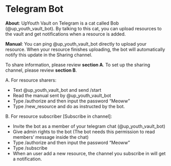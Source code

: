 # Telegram Bot

**About**: UpYouth Vault on Telegram is a cat called Bob (@up_youth_vault_bot). By talking to this cat, you can upload resources to the vault and get notifications when a resource is added.

**Manual**: You can ping @up_youth_vault_bot directly to upload your resource. When your resource finishes uploading, the bot will automatically notify this update in the Sharing channel.

To share information, please review **section A**.
To set up the sharing channel, please review **section B**.

A. For resource sharers:

- Text @up_youth_vault_bot and send /start
- Read the manual sent by @up_youth_vault_bot
- Type /authorize and then input the password “Meoww”
- Type /new_resource and do as instructed by the bot.

B. For resource subscriber [Subscribe in channel]:

- Invite the bot as a member of your telegram chat (@up_youth_vault_bot)
- Give admin rights to the bot (The bot needs this permission to read members’ message inside the chat)
- Type /authorize and then input the password “Meoww”
- Type /subscribe
- When an user add a new resource, the channel you subscribe in will get a notification.
